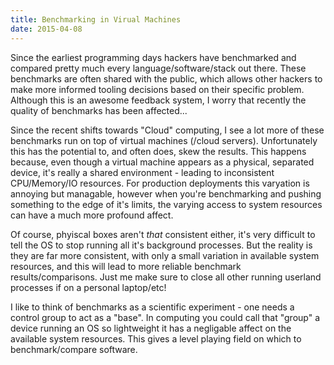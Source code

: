 ```yaml
---
title: Benchmarking in Virual Machines
date: 2015-04-08
---
```


Since the earliest programming days hackers have benchmarked and compared pretty much every language/software/stack out there. These benchmarks are often shared with the public, which allows other hackers to make more informed tooling decisions based on their specific problem. Although this is an awesome feedback system, I worry that recently the quality of benchmarks has been affected...

Since the recent shifts towards "Cloud" computing, I see a lot more of these benchmarks run on top of virtual machines (/cloud servers). Unfortunately this has the potential to, and often does, skew the results. This happens because, even though a virtual machine appears as a physical, separated device, it's really a shared environment - leading to inconsistent CPU/Memory/IO resources. For production deployments this varyation is annoying but managable, however when you're benchmarking and pushing something to the edge of it's limits, the varying access to system resources can have a much more profound affect.

Of course, phyiscal boxes aren't _that_ consistent either, it's very difficult to tell the OS to stop running all it's background processes. But the reality is they are far more consistent, with only a small variation in available system resources, and this will lead to more reliable benchmark results/comparisons. Just me make sure to close all other running userland processes if on a personal laptop/etc!

I like to think of benchmarks as a scientific experiment - one needs a control group to act as a "base". In computing you could call that "group" a device running an OS so lightweight it has a negligable affect on the available system resources. This gives a level playing field on which to benchmark/compare software.
